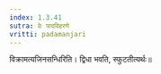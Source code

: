```yaml
---
index: 1.3.41
sutra: वेः पादविहरणे
vritti: padamanjari
---
```


 विक्रामत्यजिनसन्धिरिति। द्विधा भवति, स्फुटतीत्यर्थः॥